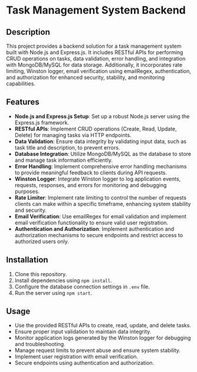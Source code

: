 # Task Management System Backend

## Description
This project provides a backend solution for a task management system built with Node.js and Express.js. It includes RESTful APIs for performing CRUD operations on tasks, data validation, error handling, and integration with MongoDB/MySQL for data storage. Additionally, it incorporates rate limiting, Winston logger, email verification using emailRegex, authentication, and authorization for enhanced security, stability, and monitoring capabilities.

## Features
- **Node.js and Express.js Setup**: Set up a robust Node.js server using the Express.js framework.
- **RESTful APIs**: Implement CRUD operations (Create, Read, Update, Delete) for managing tasks via HTTP endpoints.
- **Data Validation**: Ensure data integrity by validating input data, such as task title and description, to prevent errors.
- **Database Integration**: Utilize MongoDB/MySQL as the database to store and manage task information efficiently.
- **Error Handling**: Implement comprehensive error handling mechanisms to provide meaningful feedback to clients during API requests.
- **Winston Logger**: Integrate Winston logger to log application events, requests, responses, and errors for monitoring and debugging purposes.
- **Rate Limiter**: Implement rate limiting to control the number of requests clients can make within a specific timeframe, enhancing system stability and security.
- **Email Verification**: Use emailRegex for email validation and implement email verification functionality to ensure valid user registration.
- **Authentication and Authorization**: Implement authentication and authorization mechanisms to secure endpoints and restrict access to authorized users only.

## Installation
1. Clone this repository.
2. Install dependencies using `npm install`.
3. Configure the database connection settings in `.env` file.
4. Run the server using `npm start`.

## Usage
- Use the provided RESTful APIs to create, read, update, and delete tasks.
- Ensure proper input validation to maintain data integrity.
- Monitor application logs generated by the Winston logger for debugging and troubleshooting.
- Manage request limits to prevent abuse and ensure system stability.
- Implement user registration with email verification.
- Secure endpoints using authentication and authorization.

